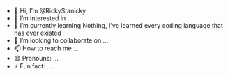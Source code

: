 - 👋 Hi, I’m @RickyStanicky
- 👀 I’m interested in ...
- 🌱 I’m currently learning Nothing, I've learned every coding language that has ever existed
- 💞️ I’m looking to collaborate on ...
- 📫 How to reach me ...
- 😄 Pronouns: ...
- ⚡ Fun fact: ...

<!---
RickyStanicky/RickyStanicky is a ✨ special ✨ repository because its `README.md` (this file) appears on your GitHub profile.
You can click the Preview link to take a look at your changes.
--->
